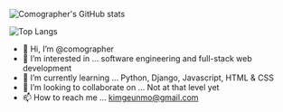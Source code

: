 ![Comographer's GitHub stats](https://github-readme-stats.vercel.app/api?username=Comographer&show_icons=true&theme=dark)

![Top Langs](https://github-readme-stats.vercel.app/api/top-langs/?username=comographer&layout=compact&theme=dark)

- 👋 Hi, I’m @comographer
- 👀 I’m interested in ... software engineering and full-stack web development
- 🌱 I’m currently learning ... Python, Django, Javascript, HTML & CSS
- 💞️ I’m looking to collaborate on ... Not at that level yet
- 📫 How to reach me ... kimgeunmo@gmail.com

<!---
comographer/comographer is a ✨ special ✨ repository because its `README.md` (this file) appears on your GitHub profile.
You can click the Preview link to take a look at your changes.
--->
